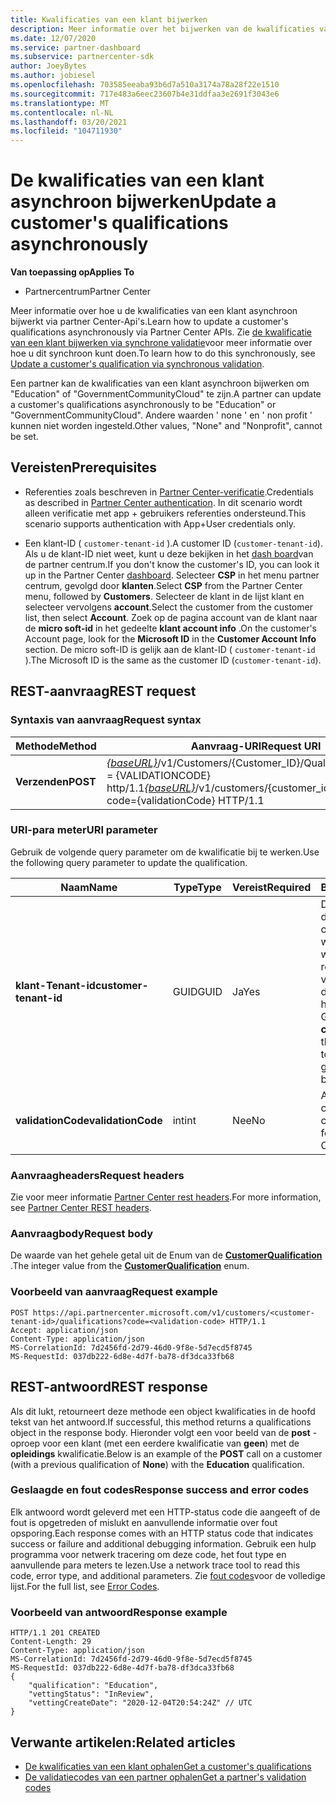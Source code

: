 ```yaml
---
title: Kwalificaties van een klant bijwerken
description: Meer informatie over het bijwerken van de kwalificaties van een klant via asynchrone screening of hebben, met inbegrip van het adres dat aan het profiel is gekoppeld.
ms.date: 12/07/2020
ms.service: partner-dashboard
ms.subservice: partnercenter-sdk
author: JoeyBytes
ms.author: jobiesel
ms.openlocfilehash: 703585eeaba93b6d7a510a3174a78a28f22e1510
ms.sourcegitcommit: 717e483a6eec23607b4e31ddfaa3e2691f3043e6
ms.translationtype: MT
ms.contentlocale: nl-NL
ms.lasthandoff: 03/20/2021
ms.locfileid: "104711930"
---
```

# <a name="update-a-customers-qualifications-asynchronously"></a><span data-ttu-id="e56cf-103">De kwalificaties van een klant asynchroon bijwerken</span><span class="sxs-lookup"><span data-stu-id="e56cf-103">Update a customer's qualifications asynchronously</span></span>

<span data-ttu-id="e56cf-104">**Van toepassing op**</span><span class="sxs-lookup"><span data-stu-id="e56cf-104">**Applies To**</span></span>

- <span data-ttu-id="e56cf-105">Partnercentrum</span><span class="sxs-lookup"><span data-stu-id="e56cf-105">Partner Center</span></span>

<span data-ttu-id="e56cf-106">Meer informatie over hoe u de kwalificaties van een klant asynchroon bijwerkt via partner Center-Api's.</span><span class="sxs-lookup"><span data-stu-id="e56cf-106">Learn how to update a customer's qualifications asynchronously via Partner Center APIs.</span></span> <span data-ttu-id="e56cf-107">Zie [de kwalificatie van een klant bijwerken via synchrone validatie](update-customer-qualification-synchronous.md)voor meer informatie over hoe u dit synchroon kunt doen.</span><span class="sxs-lookup"><span data-stu-id="e56cf-107">To learn how to do this synchronously, see [Update a customer's qualification via synchronous validation](update-customer-qualification-synchronous.md).</span></span>

<span data-ttu-id="e56cf-108">Een partner kan de kwalificaties van een klant asynchroon bijwerken om "Education" of "GovernmentCommunityCloud" te zijn.</span><span class="sxs-lookup"><span data-stu-id="e56cf-108">A partner can update a customer's qualifications asynchronously to be "Education" or "GovernmentCommunityCloud".</span></span> <span data-ttu-id="e56cf-109">Andere waarden ' none ' en ' non profit ' kunnen niet worden ingesteld.</span><span class="sxs-lookup"><span data-stu-id="e56cf-109">Other values, "None" and "Nonprofit", cannot be set.</span></span>

## <a name="prerequisites"></a><span data-ttu-id="e56cf-110">Vereisten</span><span class="sxs-lookup"><span data-stu-id="e56cf-110">Prerequisites</span></span>

- <span data-ttu-id="e56cf-111">Referenties zoals beschreven in [Partner Center-verificatie](partner-center-authentication.md).</span><span class="sxs-lookup"><span data-stu-id="e56cf-111">Credentials as described in [Partner Center authentication](partner-center-authentication.md).</span></span> <span data-ttu-id="e56cf-112">In dit scenario wordt alleen verificatie met app + gebruikers referenties ondersteund.</span><span class="sxs-lookup"><span data-stu-id="e56cf-112">This scenario supports authentication with App+User credentials only.</span></span>

- <span data-ttu-id="e56cf-113">Een klant-ID ( `customer-tenant-id` ).</span><span class="sxs-lookup"><span data-stu-id="e56cf-113">A customer ID (`customer-tenant-id`).</span></span> <span data-ttu-id="e56cf-114">Als u de klant-ID niet weet, kunt u deze bekijken in het [dash board](https://partner.microsoft.com/dashboard)van de partner centrum.</span><span class="sxs-lookup"><span data-stu-id="e56cf-114">If you don't know the customer's ID, you can look it up in the Partner Center [dashboard](https://partner.microsoft.com/dashboard).</span></span> <span data-ttu-id="e56cf-115">Selecteer **CSP** in het menu partner centrum, gevolgd door **klanten**.</span><span class="sxs-lookup"><span data-stu-id="e56cf-115">Select **CSP** from the Partner Center menu, followed by **Customers**.</span></span> <span data-ttu-id="e56cf-116">Selecteer de klant in de lijst klant en selecteer vervolgens **account**.</span><span class="sxs-lookup"><span data-stu-id="e56cf-116">Select the customer from the customer list, then select **Account**.</span></span> <span data-ttu-id="e56cf-117">Zoek op de pagina account van de klant naar de **micro soft-id** in het gedeelte **klant account info** .</span><span class="sxs-lookup"><span data-stu-id="e56cf-117">On the customer's Account page, look for the **Microsoft ID** in the **Customer Account Info** section.</span></span> <span data-ttu-id="e56cf-118">De micro soft-ID is gelijk aan de klant-ID ( `customer-tenant-id` ).</span><span class="sxs-lookup"><span data-stu-id="e56cf-118">The Microsoft ID is the same as the customer ID  (`customer-tenant-id`).</span></span>

## <a name="rest-request"></a><span data-ttu-id="e56cf-119">REST-aanvraag</span><span class="sxs-lookup"><span data-stu-id="e56cf-119">REST request</span></span>

### <a name="request-syntax"></a><span data-ttu-id="e56cf-120">Syntaxis van aanvraag</span><span class="sxs-lookup"><span data-stu-id="e56cf-120">Request syntax</span></span>

| <span data-ttu-id="e56cf-121">Methode</span><span class="sxs-lookup"><span data-stu-id="e56cf-121">Method</span></span>  | <span data-ttu-id="e56cf-122">Aanvraag-URI</span><span class="sxs-lookup"><span data-stu-id="e56cf-122">Request URI</span></span>                                                                                             |
|---------|---------------------------------------------------------------------------------------------------------|
| <span data-ttu-id="e56cf-123">**Verzenden**</span><span class="sxs-lookup"><span data-stu-id="e56cf-123">**POST**</span></span> | <span data-ttu-id="e56cf-124">[*{baseURL}*](partner-center-rest-urls.md)/v1/Customers/{Customer_ID}/Qualifications? code = {VALIDATIONCODE} http/1.1</span><span class="sxs-lookup"><span data-stu-id="e56cf-124">[*{baseURL}*](partner-center-rest-urls.md)/v1/customers/{customer_id}/qualifications?code={validationCode} HTTP/1.1</span></span> |

### <a name="uri-parameter"></a><span data-ttu-id="e56cf-125">URI-para meter</span><span class="sxs-lookup"><span data-stu-id="e56cf-125">URI parameter</span></span>

<span data-ttu-id="e56cf-126">Gebruik de volgende query parameter om de kwalificatie bij te werken.</span><span class="sxs-lookup"><span data-stu-id="e56cf-126">Use the following query parameter to update the qualification.</span></span>

| <span data-ttu-id="e56cf-127">Naam</span><span class="sxs-lookup"><span data-stu-id="e56cf-127">Name</span></span>                   | <span data-ttu-id="e56cf-128">Type</span><span class="sxs-lookup"><span data-stu-id="e56cf-128">Type</span></span> | <span data-ttu-id="e56cf-129">Vereist</span><span class="sxs-lookup"><span data-stu-id="e56cf-129">Required</span></span> | <span data-ttu-id="e56cf-130">Beschrijving</span><span class="sxs-lookup"><span data-stu-id="e56cf-130">Description</span></span>                                                                                                                                            |
|------------------------|------|----------|--------------------------------------------------------------------------------------------------------------------------------------------------------|
| <span data-ttu-id="e56cf-131">**klant-Tenant-id**</span><span class="sxs-lookup"><span data-stu-id="e56cf-131">**customer-tenant-id**</span></span> | <span data-ttu-id="e56cf-132">GUID</span><span class="sxs-lookup"><span data-stu-id="e56cf-132">GUID</span></span> | <span data-ttu-id="e56cf-133">Ja</span><span class="sxs-lookup"><span data-stu-id="e56cf-133">Yes</span></span>      | <span data-ttu-id="e56cf-134">De waarde is een door de **klant-Tenant-id** opgemaakte naam waarmee de wederverkoper de resultaten kan filteren voor een bepaalde klant die bij de wederverkoper hoort.</span><span class="sxs-lookup"><span data-stu-id="e56cf-134">The value is a GUID formatted **customer-tenant-id** that allows the reseller to filter the results for a given customer that belongs to the reseller.</span></span> |
| <span data-ttu-id="e56cf-135">**validationCode**</span><span class="sxs-lookup"><span data-stu-id="e56cf-135">**validationCode**</span></span>     | <span data-ttu-id="e56cf-136">int</span><span class="sxs-lookup"><span data-stu-id="e56cf-136">int</span></span>  | <span data-ttu-id="e56cf-137">Nee</span><span class="sxs-lookup"><span data-stu-id="e56cf-137">No</span></span>       | <span data-ttu-id="e56cf-138">Alleen nodig voor de cloud van de community.</span><span class="sxs-lookup"><span data-stu-id="e56cf-138">Only needed for Government Community Cloud.</span></span>                                                                                                            |

### <a name="request-headers"></a><span data-ttu-id="e56cf-139">Aanvraagheaders</span><span class="sxs-lookup"><span data-stu-id="e56cf-139">Request headers</span></span>

<span data-ttu-id="e56cf-140">Zie voor meer informatie [Partner Center rest headers](headers.md).</span><span class="sxs-lookup"><span data-stu-id="e56cf-140">For more information, see [Partner Center REST headers](headers.md).</span></span>

### <a name="request-body"></a><span data-ttu-id="e56cf-141">Aanvraagbody</span><span class="sxs-lookup"><span data-stu-id="e56cf-141">Request body</span></span>

<span data-ttu-id="e56cf-142">De waarde van het gehele getal uit de Enum van de [**CustomerQualification**](/dotnet/api/microsoft.store.partnercenter.models.customers.customerqualification) .</span><span class="sxs-lookup"><span data-stu-id="e56cf-142">The integer value from the [**CustomerQualification**](/dotnet/api/microsoft.store.partnercenter.models.customers.customerqualification) enum.</span></span>

### <a name="request-example"></a><span data-ttu-id="e56cf-143">Voorbeeld van aanvraag</span><span class="sxs-lookup"><span data-stu-id="e56cf-143">Request example</span></span>

```http
POST https://api.partnercenter.microsoft.com/v1/customers/<customer-tenant-id>/qualifications?code=<validation-code> HTTP/1.1
Accept: application/json
Content-Type: application/json
MS-CorrelationId: 7d2456fd-2d79-46d0-9f8e-5d7ecd5f8745
MS-RequestId: 037db222-6d8e-4d7f-ba78-df3dca33fb68

```

## <a name="rest-response"></a><span data-ttu-id="e56cf-144">REST-antwoord</span><span class="sxs-lookup"><span data-stu-id="e56cf-144">REST response</span></span>

<span data-ttu-id="e56cf-145">Als dit lukt, retourneert deze methode een object kwalificaties in de hoofd tekst van het antwoord.</span><span class="sxs-lookup"><span data-stu-id="e56cf-145">If successful, this method returns a qualifications object in the response body.</span></span> <span data-ttu-id="e56cf-146">Hieronder volgt een voor beeld van de **post** -oproep voor een klant (met een eerdere kwalificatie van **geen**) met de **opleidings** kwalificatie.</span><span class="sxs-lookup"><span data-stu-id="e56cf-146">Below is an example of the **POST** call on a customer (with a previous qualification of **None**) with the **Education** qualification.</span></span>

### <a name="response-success-and-error-codes"></a><span data-ttu-id="e56cf-147">Geslaagde en fout codes</span><span class="sxs-lookup"><span data-stu-id="e56cf-147">Response success and error codes</span></span>

<span data-ttu-id="e56cf-148">Elk antwoord wordt geleverd met een HTTP-status code die aangeeft of de fout is opgetreden of mislukt en aanvullende informatie over fout opsporing.</span><span class="sxs-lookup"><span data-stu-id="e56cf-148">Each response comes with an HTTP status code that indicates success or failure and additional debugging information.</span></span> <span data-ttu-id="e56cf-149">Gebruik een hulp programma voor netwerk tracering om deze code, het fout type en aanvullende para meters te lezen.</span><span class="sxs-lookup"><span data-stu-id="e56cf-149">Use a network trace tool to read this code, error type, and additional parameters.</span></span> <span data-ttu-id="e56cf-150">Zie [fout codes](error-codes.md)voor de volledige lijst.</span><span class="sxs-lookup"><span data-stu-id="e56cf-150">For the full list, see [Error Codes](error-codes.md).</span></span>

### <a name="response-example"></a><span data-ttu-id="e56cf-151">Voorbeeld van antwoord</span><span class="sxs-lookup"><span data-stu-id="e56cf-151">Response example</span></span>

```http
HTTP/1.1 201 CREATED
Content-Length: 29
Content-Type: application/json
MS-CorrelationId: 7d2456fd-2d79-46d0-9f8e-5d7ecd5f8745
MS-RequestId: 037db222-6d8e-4d7f-ba78-df3dca33fb68
{
    "qualification": "Education",
    "vettingStatus": "InReview",
    "vettingCreateDate": "2020-12-04T20:54:24Z" // UTC
}
```

## <a name="related-articles"></a><span data-ttu-id="e56cf-152">Verwante artikelen:</span><span class="sxs-lookup"><span data-stu-id="e56cf-152">Related articles</span></span>

- [<span data-ttu-id="e56cf-153">De kwalificaties van een klant ophalen</span><span class="sxs-lookup"><span data-stu-id="e56cf-153">Get a customer's qualifications</span></span>](./get-customer-qualification-asynchronous.md)
- [<span data-ttu-id="e56cf-154">De validatiecodes van een partner ophalen</span><span class="sxs-lookup"><span data-stu-id="e56cf-154">Get a partner's validation codes</span></span>](get-a-partner-s-validation-codes.md)